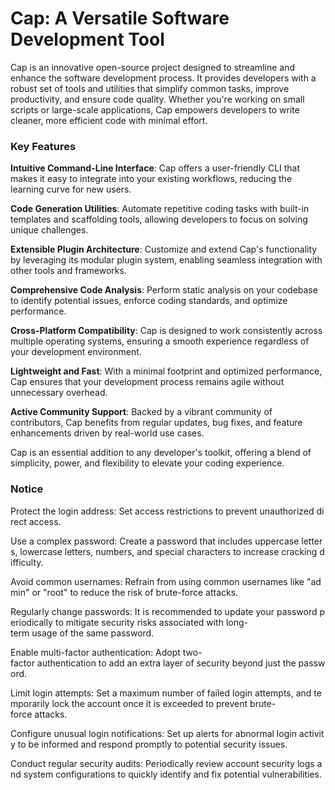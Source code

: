 # Cap: A Versatile Software Development Tool

Cap is an innovative open-source project designed to streamline and enhance the software development process. It provides developers with a robust set of tools and utilities that simplify common tasks, improve productivity, and ensure code quality. Whether you're working on small scripts or large-scale applications, Cap empowers developers to write cleaner, more efficient code with minimal effort.

### Key Features

**Intuitive Command-Line Interface**: Cap offers a user-friendly CLI that makes it easy to integrate into your existing workflows, reducing the learning curve for new users.
  
**Code Generation Utilities**: Automate repetitive coding tasks with built-in templates and scaffolding tools, allowing developers to focus on solving unique challenges.

**Extensible Plugin Architecture**: Customize and extend Cap's functionality by leveraging its modular plugin system, enabling seamless integration with other tools and frameworks.

**Comprehensive Code Analysis**: Perform static analysis on your codebase to identify potential issues, enforce coding standards, and optimize performance.

**Cross-Platform Compatibility**: Cap is designed to work consistently across multiple operating systems, ensuring a smooth experience regardless of your development environment.

**Lightweight and Fast**: With a minimal footprint and optimized performance, Cap ensures that your development process remains agile without unnecessary overhead.

**Active Community Support**: Backed by a vibrant community of contributors, Cap benefits from regular updates, bug fixes, and feature enhancements driven by real-world use cases.

Cap is an essential addition to any developer's toolkit, offering a blend of simplicity, power, and flexibility to elevate your coding experience.

### Notice

Protect the login address: Set access restrictions to prevent unauthorized direct access.
    
Use a complex password: Create a password that includes uppercase letters, lowercase letters, numbers, and special characters to increase cracking difficulty.
    
Avoid common usernames: Refrain from using common usernames like "admin" or "root" to reduce the risk of brute-force attacks.
    
Regularly change passwords: It is recommended to update your password periodically to mitigate security risks associated with long-term usage of the same password.
    
Enable multi-factor authentication: Adopt two-factor authentication to add an extra layer of security beyond just the password.
    
Limit login attempts: Set a maximum number of failed login attempts, and temporarily lock the account once it is exceeded to prevent brute-force attacks.
    
Configure unusual login notifications: Set up alerts for abnormal login activity to be informed and respond promptly to potential security issues.
    
Conduct regular security audits: Periodically review account security logs and system configurations to quickly identify and fix potential vulnerabilities.
        